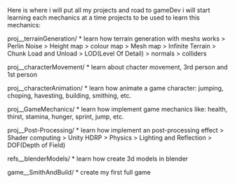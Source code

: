 Here is where i will put all my projects and road to gameDev
i will start learning each mechanics at a time
projects to be used to learn this mechanics:

proj__terrainGeneration/
	* learn how terrain generation with meshs works
	> Perlin Noise
	> Height map
	> colour map
	> Mesh map
	> Infinite Terrain
	> Chunk Load and Unload
	> LOD(Level Of Detail)
	> normals
	> colliders
	
proj__characterMovement/
	* learn about chacter movement, 3rd person and 1st person
	
proj__characterAnimation/
	* learn how animate  a game character: jumping, choping, havesting, building, smithing, etc.
	
proj__GameMechanics/
	* learn how implement game mechanics like: health, thirst, stamina, hunger, sprint, jump, etc.
	
proj__Post-Processing/
	* learn how implement an post-processing effect
	> Shader computing
	> Unity HDRP
	> Physics
	> Lighting and Reflection
	> DOF(Depth of Field)
	
refs__blenderModels/
	* learn how create 3d models in blender

game__SmithAndBuild/
	* create my first full game
